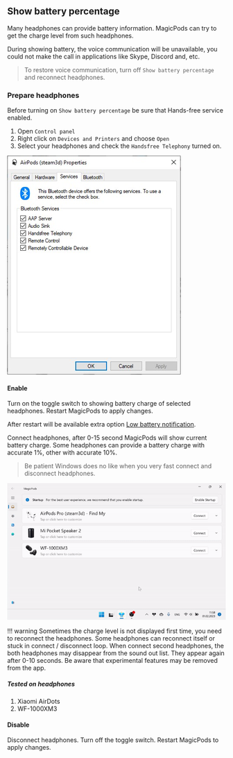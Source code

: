 ## Show battery percentage

Many headphones can provide battery information. MagicPods can try to get the charge level from such headphones.

During showing battery, the voice communication will be unavailable, you could not make the call in applications like Skype, Discord and, etc.

> To restore voice communication, turn off `Show battery percentage` and reconnect headphones.

### Prepare headphones

Before turning on `Show battery percentage` be sure that Hands-free service enabled.

1. Open `Control panel`
2. Right click on `Devices and Printers` and choose `Open`
3. Select your headphones and check the `Handsfree Telephony` turned on.

![](../media/AirPodsServices.jpg)

#### Enable

Turn on the toggle switch to showing battery charge of selected headphones. Restart MagicPods to apply changes.

After restart will be available extra option [Low battery notification](../features/general-low-battery-notification.md).

Connect headphones, after 0-15 second MagicPods will show current battery charge. Some headphones can provide a battery charge with accurate 1%, other with accurate 10%.

> Be patient Windows does no like when you very fast connect and disconnect headphones.

![](../media/screenshots/headphones-show-battery-percentage.gif)


!!! warning
    Sometimes the charge level is not displayed first time, you need to reconnect the headphones. Some headphones can reconnect itself or stuck in connect / disconnect loop. When connect second headphones, the both headphones may disappear from the sound out list. They appear again after 0-10 seconds.  Be aware that experimental features may be removed from the app.

##### Tested on headphones

1. Xiaomi AirDots
2. WF-1000XM3 

#### Disable

Disconnect headphones. Turn off the toggle switch. Restart MagicPods to apply changes.